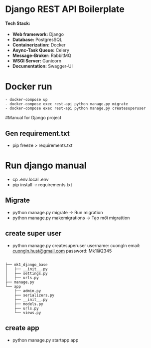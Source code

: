 # Django REST API Boilerplate

#### Tech Stack:

 - **Web framework:** Django
 - **Database:** PostgresSQL
 - **Containerization:** Docker
 - **Async-Task Queue:** Celery
 - **Message-Broker:** RabbitMQ
 - **WSGI Server:** Gunicorn
 - **Documentation:** Swagger-UI

# Docker run
    - docker-compose up
    - docker-compose exec rest-api python manage.py migrate
    - docker-compose exec rest-api python manage.py createsuperuser
#Manual for Django project

## Gen requirement.txt
 - pip freeze > requirements.txt
# Run django manual
 - cp .env.local .env
 - pip install -r requirements.txt
## Migrate 
 - python manage.py migrate -> Run migration
 - python manage.py makemigrations -> Tạo mới migrattion
## create super user
 - python manage.py createsuperuser
 username: cuongln
 email: cuongln.hust@gmail.com
 password: Mk1@2345
## 
```
├── mk1_django_base
│   ├── __init__.py
│   ├── settings.py
│   ├── urls.py
├── manage.py
└── app
    ├── admin.py
    ├── serializers.py
    ├── __init__.py
    ├── models.py
    ├── urls.py
    └── views.py
```
## create app
 - python manage.py startapp app

